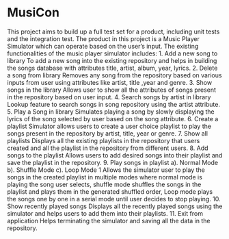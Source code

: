 # MusiCon
This project aims to build up a full test set for a product, including unit tests and the integration test. The product in this project is a Music Player Simulator which can operate based on the user’s input. The existing functionalities of the music player simulator includes: 1. Add a new song to library To add a new song into the existing repository and helps in building the songs database with attributes title, artist, album, year, lyrics. 2. Delete a song from library Removes any song from the repository based on various inputs from user using attributes like artist, title ,year and genre. 3. Show songs in the library Allows user to show all the attributes of songs present in the repository based on user input. 4. Search songs by artist in library Lookup feature to search songs in song repository using the artist attribute. 5. Play a Song in library Simulates playing a song by slowly displaying the lyrics of the song selected by user based on the song attribute. 6. Create a playlist Simulator allows users to create a user choice playlist to play the songs present in the repository by artist, title, year or genre. 7. Show all playlists Displays all the existing playlists in the repository that users created and all the playlist in the repository from different users. 8. Add songs to the playlist Allows users to add desired songs into their playlist and save the playlist in the repository. 9. Play songs in playlist a). Normal Mode b). Shuffle Mode c). Loop Mode 1 Allows the simulator user to play the songs in the created playlist in multiple modes where normal mode is playing the song user selects, shuffle mode shuffles the songs in the playlist and plays them in the generated shuffled order, Loop mode plays the songs one by one in a serial mode until user decides to stop playing. 10. Show recently played songs Displays all the recently played songs using the simulator and helps users to add them into their playlists. 11. Exit from application Helps terminating the simulator and saving all the data in the repository.
